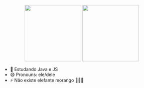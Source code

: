 
<div>
  <p align="center">
    <img height="180em" src="https://github-readme-stats.vercel.app/api?username=QueijoQualho&show_icons=true&theme=dracula&hide_border=true">
    <img height="180em" src="https://github-readme-stats.vercel.app/api/top-langs/?username=QueijoQualho&layout=compact">
  </p>
</div>

- 🌱 Estudando Java e JS
- 😄 Pronouns: ele/dele
- ⚡ Não existe elefante morango 🚫🐘🍓
